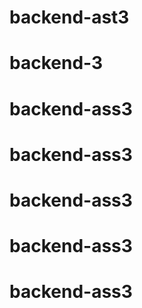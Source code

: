 # backend-ast3
# backend-3
# backend-ass3
# backend-ass3
# backend-ass3
# backend-ass3
# backend-ass3
